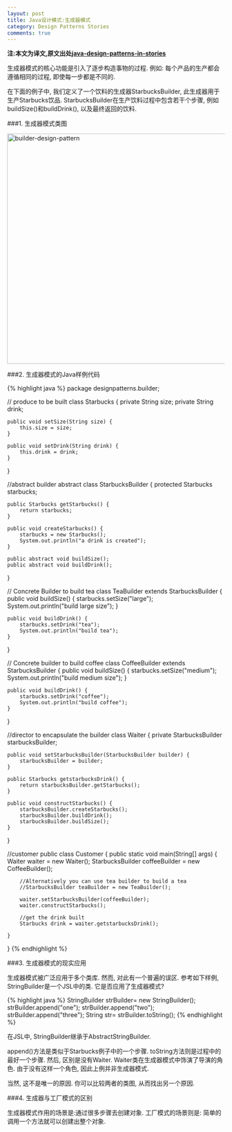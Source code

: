 ```yaml
---
layout: post
title: Java设计模式:生成器模式
category: Design Patterns Stories
comments: true
---
```


**注:本文为译文,原文出处[java-design-patterns-in-stories](http://www.programcreek.com/java-design-patterns-in-stories/)**

生成器模式的核心功能是引入了逐步构造事物的过程. 例如: 每个产品的生产都会遵循相同的过程, 即使每一步都是不同的.

在下面的例子中, 我们定义了一个饮料的生成器StarbucksBuilder, 此生成器用于生产Starbucks饮品. StarbucksBuilder在生产饮料过程中包含若干个步骤, 例如buildSize()和buildDrink(), 以及最终返回的饮料.




###1. 生成器模式类图

<img src="http://www.programcreek.com/wp-content/uploads/2013/02/builder-design-pattern.png" alt="builder-design-pattern" width="517" height="532" class="alignleft size-full wp-image-7831">

###2. 生成器模式的Java样例代码

{% highlight java %}
package designpatterns.builder;
 
// produce to be built
class Starbucks {
    private String size;
    private String drink;
 
    public void setSize(String size) {
        this.size = size;
    }
 
    public void setDrink(String drink) {
        this.drink = drink;
    }
}
 
//abstract builder
abstract class StarbucksBuilder {
    protected Starbucks starbucks;
 
    public Starbucks getStarbucks() {
        return starbucks;
    }
 
    public void createStarbucks() {
        starbucks = new Starbucks();
        System.out.println("a drink is created");
    }
 
    public abstract void buildSize();
    public abstract void buildDrink();
}
 
// Concrete Builder to build tea
class TeaBuilder extends StarbucksBuilder {
    public void buildSize() {
        starbucks.setSize("large");
        System.out.println("build large size");
    }
 
    public void buildDrink() {
        starbucks.setDrink("tea");
        System.out.println("build tea");
    }
 
}
 
// Concrete builder to build coffee
class CoffeeBuilder extends StarbucksBuilder {
    public void buildSize() {
        starbucks.setSize("medium");
        System.out.println("build medium size");
    }
 
    public void buildDrink() {
        starbucks.setDrink("coffee");
        System.out.println("build coffee");
    }
}
 
//director to encapsulate the builder
class Waiter {
    private StarbucksBuilder starbucksBuilder;
 
    public void setStarbucksBuilder(StarbucksBuilder builder) {
        starbucksBuilder = builder;
    }
 
    public Starbucks getstarbucksDrink() {
        return starbucksBuilder.getStarbucks();
    }
 
    public void constructStarbucks() {
        starbucksBuilder.createStarbucks();
        starbucksBuilder.buildDrink();
        starbucksBuilder.buildSize();
    }
}
 
//customer
public class Customer {
    public static void main(String[] args) {
        Waiter waiter = new Waiter();
        StarbucksBuilder coffeeBuilder = new CoffeeBuilder();
 
        //Alternatively you can use tea builder to build a tea
        //StarbucksBuilder teaBuilder = new TeaBuilder();
 
        waiter.setStarbucksBuilder(coffeeBuilder);
        waiter.constructStarbucks();
 
        //get the drink built
        Starbucks drink = waiter.getstarbucksDrink();
 
    }
}
{% endhighlight %}

###3. 生成器模式的现实应用

生成器模式被广泛应用于多个类库. 然而, 对此有一个普遍的误区. 参考如下样例, StringBuilder是一个JSL中的类. 它是否应用了生成器模式?

{% highlight java %}
StringBuilder strBuilder= new StringBuilder();
strBuilder.append("one");
strBuilder.append("two");
strBuilder.append("three");
String str= strBuilder.toString();
{% endhighlight %}

在JSL中, StringBuilder继承于AbstractStringBuilder.

append()方法是类似于Starbucks例子中的一个步骤. toString方法则是过程中的最好一个步骤. 然后, 区别是没有Waiter. Waiter类在生成器模式中饰演了导演的角色. 由于没有这样一个角色, 因此上例并非生成器模式.

当然, 这不是唯一的原因. 你可以比较两者的类图, 从而找出另一个原因.

###4. 生成器与工厂模式的区别

生成器模式作用的场景是:通过很多步骤去创建对象.
工厂模式的场景则是: 简单的调用一个方法就可以创建出整个对象.